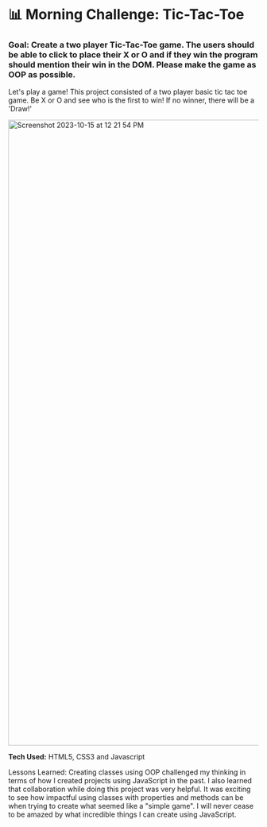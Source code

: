 # 📊 Morning Challenge: Tic-Tac-Toe

### Goal: Create a two player Tic-Tac-Toe game. The users should be able to click to place their X or O and if they win the program should mention their win in the DOM. Please make the game as OOP as possible.

Let's play a game! This project consisted of a two player basic tic tac toe game. Be X or O and see who is the first to win! If no winner, there will be a 'Draw!'

<img width="1259" alt="Screenshot 2023-10-15 at 12 21 54 PM" src="https://github.com/briannawillis195/morning-challenge-tic-tac-toe/assets/143905399/d6823567-824b-4c8d-a0cf-346e7f1ccd33">

<b>Tech Used:</b> HTML5, CSS3 and Javascript

Lessons Learned: Creating classes using OOP challenged my thinking in terms of how I created projects using JavaScript in the past. I also learned that collaboration while doing this project was very helpful. It was exciting to see how impactful using classes with properties and methods can be when trying to create what seemed like a "simple game". I will never cease to be amazed by what incredible things I can create using JavaScript.
